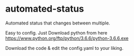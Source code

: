 # automated-status
Automated status that changes between multiple.

Easy to config. Just Download python from here 
https://www.python.org/ftp/python/3.6.6/python-3.6.6.exe

Download the code & edit the config.yaml to your liking.
